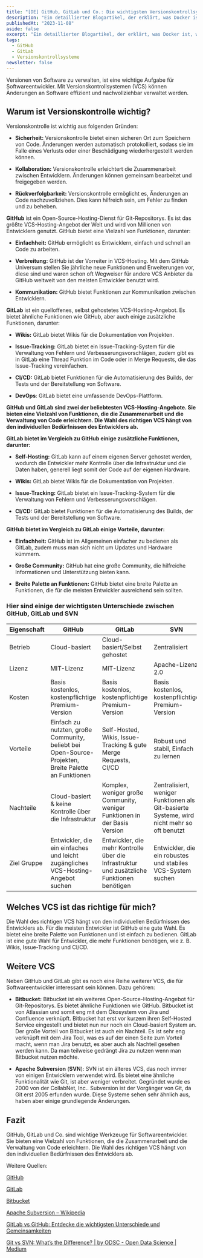 ```yaml
---
title: "[DE] GitHub, GitLab und Co.: Die wichtigsten Versionskontrollsysteme für Softwareentwickler"
description: "Ein detaillierter Blogartikel, der erklärt, was Docker ist, warum es bei Entwicklern so beliebt ist und wie es funktioniert."
publishedAt: "2023-11-08"
aside: false
excerpt: "Ein detaillierter Blogartikel, der erklärt, was Docker ist, warum es bei Entwicklern so beliebt ist und wie es funktioniert."
tags:
  - GitHub
  - GitLab
  - Versionskontrollsysteme
newsletter: false
---
```


Versionen von Software zu verwalten, ist eine wichtige Aufgabe für Softwareentwickler. Mit Versionskontrollsystemen (VCS) können Änderungen an Software effizient und nachvollziehbar verwaltet werden.

## Warum ist Versionskontrolle wichtig?

Versionskontrolle ist wichtig aus folgenden Gründen:

- **Sicherheit:** Versionskontrolle bietet einen sicheren Ort zum Speichern von Code. Änderungen werden automatisch protokolliert, sodass sie im Falle eines Verlusts oder einer Beschädigung wiederhergestellt werden können.

- **Kollaboration:** Versionskontrolle erleichtert die Zusammenarbeit zwischen Entwicklern. Änderungen können gemeinsam bearbeitet und freigegeben werden.

- **Rückverfolgbarkeit:** Versionskontrolle ermöglicht es, Änderungen an Code nachzuvollziehen. Dies kann hilfreich sein, um Fehler zu finden und zu beheben.

**GitHub** ist ein Open-Source-Hosting-Dienst für Git-Repositorys. Es ist das größte VCS-Hosting-Angebot der Welt und wird von Millionen von Entwicklern genutzt. GitHub bietet eine Vielzahl von Funktionen, darunter:

- **Einfachheit:** GitHub ermöglicht es Entwicklern, einfach und schnell an Code zu arbeiten.

- **Verbreitung:** GitHub ist der Vorreiter in VCS-Hosting. Mit dem GitHub Universum stellen Sie jährliche neue Funktionen und Erweiterungen vor, diese sind und waren schon oft Wegweiser für andere VCS Anbieter da GitHub weltweit von den meisten Entwickler benutzt wird.

- **Kommunikation:** GitHub bietet Funktionen zur Kommunikation zwischen Entwicklern.

**GitLab** ist ein quelloffenes, selbst gehostetes VCS-Hosting-Angebot. Es bietet ähnliche Funktionen wie GitHub, aber auch einige zusätzliche Funktionen, darunter:

- **Wikis:** GitLab bietet Wikis für die Dokumentation von Projekten.

- **Issue-Tracking:** GitLab bietet ein Issue-Tracking-System für die Verwaltung von Fehlern und Verbesserungsvorschlägen, zudem gibt es in GitLab eine Thread Funktion im Code oder in Merge Requests, die das Issue-Tracking vereinfachen.

- **CI/CD:** GitLab bietet Funktionen für die Automatisierung des Builds, der Tests und der Bereitstellung von Software.

- **DevOps**: GitLab bietet eine umfassende DevOps-Plattform.

**GitHub und GitLab sind zwei der beliebtesten VCS-Hosting-Angebote. Sie bieten eine Vielzahl von Funktionen, die die Zusammenarbeit und die Verwaltung von Code erleichtern. Die Wahl des richtigen VCS hängt von den individuellen Bedürfnissen des Entwicklers ab.**

**GitLab bietet im Vergleich zu GitHub einige zusätzliche Funktionen, darunter:**

- **Self-Hosting:** GitLab kann auf einem eigenen Server gehostet werden, wodurch die Entwickler mehr Kontrolle über die Infrastruktur und die Daten haben, generell liegt somit der Code auf der eigenen Hardware.

- **Wikis:** GitLab bietet Wikis für die Dokumentation von Projekten.

- **Issue-Tracking:** GitLab bietet ein Issue-Tracking-System für die Verwaltung von Fehlern und Verbesserungsvorschlägen.

- **CI/CD:** GitLab bietet Funktionen für die Automatisierung des Builds, der Tests und der Bereitstellung von Software.

**GitHub bietet im Vergleich zu GitLab einige Vorteile, darunter:**

- **Einfachheit:** GitHub ist im Allgemeinen einfacher zu bedienen als GitLab, zudem muss man sich nicht um Updates und Hardware kümmern.

- **Große Community:** GitHub hat eine große Community, die hilfreiche Informationen und Unterstützung bieten kann.

- **Breite Palette an Funktionen:** GitHub bietet eine breite Palette an Funktionen, die für die meisten Entwickler ausreichend sein sollten.

### Hier sind einige der wichtigsten Unterschiede zwischen GitHub, GitLab und SVN

| Eigenschaft | GitHub | GitLab| SVN |
| ----------- | ----------- | ----------- | ----------- |
| Betrieb | Cloud-basiert | Cloud-basiert/Selbst gehostet | Zentralisiert |
| Lizenz | MIT-Lizenz| MIT-Lizenz | Apache-Lizenz 2.0 |
| Kosten | Basis kostenlos, kostenpflichtige Premium-Version | Basis kostenlos, kostenpflichtige Premium-Version | Basis kostenlos, kostenpflichtige Premium-Version |
| Vorteile | Einfach zu nutzten, große Community, beliebt bei Open-Source-Projekten, Breite Palette an Funktionen | Self-Hosted, Wikis, Issue-Tracking & gute Merge Requests, CI/CD | Robust und stabil, Einfach zu lernen |
| Nachteile | Cloud-basiert & keine Kontrolle über die Infrastruktur| Komplex, weniger große Community, weniger Funktionen in der Basis Version| Zentralisiert, weniger Funktionen als Git-basierte Systeme, wird nicht mehr so oft benutzt |
| Ziel Gruppe | Entwickler, die ein einfaches und leicht zugängliches VCS-Hosting-Angebot suchen | Entwickler, die mehr Kontrolle über die Infrastruktur und zusätzliche Funktionen benötigen | Entwickler, die ein robustes und stabiles VCS-System suchen |

## Welches VCS ist das richtige für mich?

Die Wahl des richtigen VCS hängt von den individuellen Bedürfnissen des Entwicklers ab. Für die meisten Entwickler ist GitHub eine gute Wahl. Es bietet eine breite Palette von Funktionen und ist einfach zu bedienen. GitLab ist eine gute Wahl für Entwickler, die mehr Funktionen benötigen, wie z. B. Wikis, Issue-Tracking und CI/CD.

## Weitere VCS

Neben GitHub und GitLab gibt es noch eine Reihe weiterer VCS, die für Softwareentwickler interessant sein können. Dazu gehören:

- **Bitbucket:** Bitbucket ist ein weiteres Open-Source-Hosting-Angebot für Git-Repositorys. Es bietet ähnliche Funktionen wie GitHub. Bitbucket ist von Atlassian und somit eng mit dem Ökosystem von Jira und Confluence verknüpft. Bitbucket hat erst vor kurzem ihren Self-Hosted Service eingestellt und bietet nun nur noch ein Cloud-basiert System an. Der große Vorteil von Bitbucket ist auch ein Nachteil. Es ist sehr eng verknüpft mit dem Jira Tool, was es auf der einen Seite zum Vorteil macht, wenn man Jira benutzt, es aber auch als Nachteil gesehen werden kann. Da man teilweise gedrängt Jira zu nutzen wenn man Bitbucket nutzen möchte.

- **Apache Subversion** (**SVN**): SVN ist ein älteres VCS, das noch immer von einigen Entwicklern verwendet wird. Es bietet eine ähnliche Funktionalität wie Git, ist aber weniger verbreitet. Gegründet wurde es 2000 von der CollabNet, Inc.. Subversion ist der Vorgänger von Git, da Git erst 2005 erfunden wurde. Diese Systeme sehen sehr ähnlich aus, haben aber einige grundlegende Änderungen.

## Fazit

GitHub, GitLab und Co. sind wichtige Werkzeuge für Softwareentwickler. Sie bieten eine Vielzahl von Funktionen, die die Zusammenarbeit und die Verwaltung von Code erleichtern. Die Wahl des richtigen VCS hängt von den individuellen Bedürfnissen des Entwicklers ab.

Weitere Quellen:

[GitHub](https://github.com/)

[GitLab](https://about.gitlab.com/)

[Bitbucket](https://bitbucket.org/)

[Apache Subversion – Wikipedia](https://de.wikipedia.org/wiki/Apache_Subversion)

[GitLab vs GitHub: Entdecke die wichtigsten Unterschiede und Gemeinsamkeiten](https://kinsta.com/de/blog/gitlab-vs-github/)

[Git vs SVN: What’s the Difference? | by ODSC - Open Data Science | Medium](https://odsc.medium.com/git-vs-svn-whats-the-difference-2c7072f7679f#:~:text=Git%20has%20a%20distributed%20architecture,the%20server%20and%20the%20client.)
